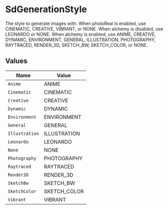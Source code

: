 # SdGenerationStyle

The style to generate images with. When photoReal is enabled, use CINEMATIC, CREATIVE, VIBRANT, or NONE. When alchemy is disabled, use LEONARDO or NONE. When alchemy is enabled, use ANIME, CREATIVE, DYNAMIC, ENVIRONMENT, GENERAL, ILLUSTRATION, PHOTOGRAPHY, RAYTRACED, RENDER_3D, SKETCH_BW, SKETCH_COLOR, or NONE.


## Values

| Name           | Value          |
| -------------- | -------------- |
| `Anime`        | ANIME          |
| `Cinematic`    | CINEMATIC      |
| `Creative`     | CREATIVE       |
| `Dynamic`      | DYNAMIC        |
| `Environment`  | ENVIRONMENT    |
| `General`      | GENERAL        |
| `Illustration` | ILLUSTRATION   |
| `Leonardo`     | LEONARDO       |
| `None`         | NONE           |
| `Photography`  | PHOTOGRAPHY    |
| `Raytraced`    | RAYTRACED      |
| `Render3D`     | RENDER_3D      |
| `SketchBw`     | SKETCH_BW      |
| `SketchColor`  | SKETCH_COLOR   |
| `Vibrant`      | VIBRANT        |
